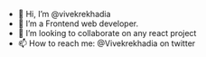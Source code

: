 - 👋 Hi, I’m @vivekrekhadia
- 👀 I’m a Frontend web developer. 
- 💞️ I’m looking to collaborate on any react project 
- 📫 How to reach me: @Vivekrekhadia on twitter

<!---
vivekrekhadia/vivekrekhadia is a ✨ special ✨ repository because its `README.md` (this file) appears on your GitHub profile.
You can click the Preview link to take a look at your changes.
--->
